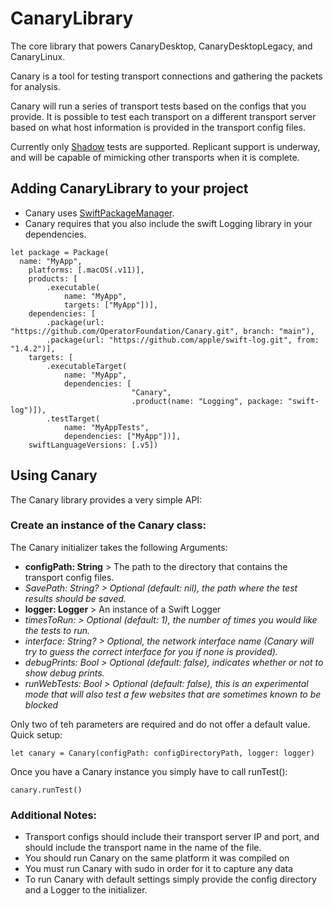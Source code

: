 # CanaryLibrary

The core library that powers CanaryDesktop, CanaryDesktopLegacy, and CanaryLinux.

Canary is a tool for testing transport connections and gathering the packets for analysis. 

Canary will run a series of transport tests based on the configs that you provide. It is possible to test each transport on a different transport server based on what host information is provided in the transport config files. 

Currently only [Shadow](https://github.com/OperatorFoundation/ShadowSwift.git) tests are supported. Replicant support is underway, and will be capable of mimicking other transports when it is complete.

## Adding CanaryLibrary to your project

- Canary uses [SwiftPackageManager](https://github.com/apple/swift-package-manager.git).
- Canary requires that you also include the swift Logging library in your dependencies.

```
let package = Package(
  name: "MyApp",
    platforms: [.macOS(.v11)],
    products: [
        .executable(
            name: "MyApp",
            targets: ["MyApp"])],
    dependencies: [
        .package(url: "https://github.com/OperatorFoundation/Canary.git", branch: "main"),
        .package(url: "https://github.com/apple/swift-log.git", from: "1.4.2")],
    targets: [
        .executableTarget(
            name: "MyApp",
            dependencies: [
                           "Canary",
                           .product(name: "Logging", package: "swift-log")]),
        .testTarget(
            name: "MyAppTests",
            dependencies: ["MyApp"])],
    swiftLanguageVersions: [.v5])
```

## Using Canary

The Canary library provides a very simple API:

### Create an instance of the Canary class:
The Canary initializer takes the following Arguments:
  - **configPath: String** > The path to the directory that contains the transport config files.
  - *SavePath: String? > Optional (default: nil), the path where the test results should be saved.*
  - **logger: Logger** > An instance of a Swift Logger
  - *timesToRun: > Optional (default: 1), the number of times you would like the tests to run.*
  - *interface: String? > Optional, the network interface name (Canary will try to guess the correct interface for you if none is provided).* 
  - *debugPrints: Bool > Optional (default: false), indicates whether or not to show debug prints.*
  - *runWebTests: Bool > Optional (default: false), this is an experimental mode that will also test a few websites that are sometimes known to be blocked*

Only two of teh parameters are required and do not offer a default value. Quick setup:

`let canary = Canary(configPath: configDirectoryPath, logger: logger)`

Once you have a Canary instance you simply have to call runTest():

`canary.runTest()`

### Additional Notes:
- Transport configs should include their transport server IP and port, and should include the transport name in the name of the file.
- You should run Canary on the same platform it was compiled on
- You must run Canary with sudo in order for it to capture any data
- To run Canary with default settings simply provide the config directory and a Logger to the initializer.
